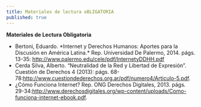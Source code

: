 ```yaml
---
title: Materiales de lectura oBLIGATORIA
published: true
---
```


**Materiales de Lectura Obligatoria**
<ul><li> Bertoni, Eduardo. *Internet y Derechos Humanos: Aportes para la Discusión en América Latina.* Rep. Universidad De Palermo, 2014. págs. 13-35: <a href="http://www.palermo.edu/cele/pdf/InternetyDDHH.pdf" target="_blank">http://www.palermo.edu/cele/pdf/InternetyDDHH.pdf</a> </li>
<li>Cerda Silva, Alberto. “Neutralidad de la Red y Libertad de Expresión”. Cuestión de Derechos 4 (2013): págs. 68-78:<a href="http://www.cuestiondederechos.org.ar/pdf/numero4/Articulo-5.pdf" target="_blanl">http://www.cuestiondederechos.org.ar/pdf/numero4/Articulo-5.pdf</a>.</li>
<li>¿Cómo Funciona Internet? Rep. ONG Derechos Digitales, 2013. págs. 29-34:<a href="http://www.derechosdigitales.org/wp-content/uploads/Como-funciona-internet-ebook.pdf" target="_blank">http://www.derechosdigitales.org/wp-content/uploads/Como-funciona-internet-ebook.pdf</a>. </li>
</ul>
